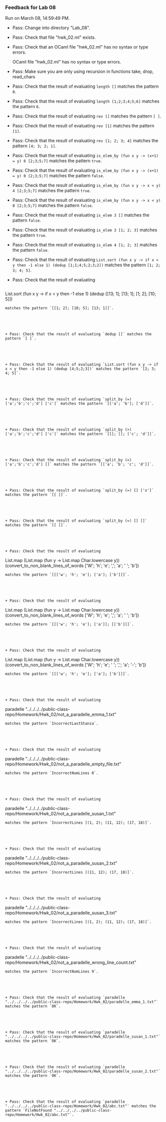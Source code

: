 ### Feedback for Lab 08

Run on March 08, 14:59:49 PM.

+ Pass: Change into directory "Lab_08".

+ Pass: Check that file "hwk_02.ml" exists.

+ Pass: Check that an OCaml file "hwk_02.ml" has no syntax or type errors.

    OCaml file "hwk_02.ml" has no syntax or type errors.



+ Pass: Make sure you are only using recursion in functions take, drop, read_chars

   



+ Pass: Check that the result of evaluating `length []` matches the pattern `0`.

   



+ Pass: Check that the result of evaluating `length [1;2;3;4;5;6]` matches the pattern `6`.

   



+ Pass: Check that the result of evaluating `rev []` matches the pattern `[ ]`.

   



+ Pass: Check that the result of evaluating `rev [1]` matches the pattern `[1]`.

   



+ Pass: Check that the result of evaluating `rev [1; 2; 3; 4]` matches the pattern `[4; 3; 2; 1]`.

   



+ Pass: Check that the result of evaluating `is_elem_by (fun x y -> (x+1) = y) 6 [2;3;5;7]` matches the pattern `true`.

   



+ Pass: Check that the result of evaluating `is_elem_by (fun x y -> (x+1) = y) 0 [2;3;5;7]` matches the pattern `false`.

   



+ Pass: Check that the result of evaluating `is_elem_by (fun x y -> x < y) 4 [2;3;5;7]` matches the pattern `true`.

   



+ Pass: Check that the result of evaluating `is_elem_by (fun x y -> x < y) 0 [2;3;5;7]` matches the pattern `false`.

   



+ Pass: Check that the result of evaluating `is_elem 3 []` matches the pattern `false`.

   



+ Pass: Check that the result of evaluating `is_elem 3 [1; 2; 3]` matches the pattern `true`.

   



+ Pass: Check that the result of evaluating `is_elem 4 [1; 2; 3]` matches the pattern `false`.

   



+ Pass: Check that the result of evaluating `List.sort (fun x y -> if x < y then -1 else 1) (dedup [1;1;4;5;2;3;2])` matches the pattern `[1; 2; 3; 4; 5]`.

   



+ Pass: Check that the result of evaluating 
   ```
List.sort (fun x y -> if x < y then -1 else 1) (dedup [[13; 1]; [13; 1]; [1; 2]; [10; 5]])
   ```
 matches the pattern `[[1; 2]; [10; 5]; [13; 1]]`.

   



+ Pass: Check that the result of evaluating `dedup []` matches the pattern `[ ]`.

   



+ Pass: Check that the result of evaluating `List.sort (fun x y -> if x < y then -1 else 1) (dedup [4;5;2;3])` matches the pattern `[2; 3; 4; 5]`.

   



+ Pass: Check that the result of evaluating `split_by (=) ['a';'b';'c';'d'] ['c']` matches the pattern `[['a'; 'b']; ['d']]`.

   



+ Pass: Check that the result of evaluating `split_by (>) ['a';'b';'c';'d'] ['c']` matches the pattern `[[]; []; ['c'; 'd']]`.

   



+ Pass: Check that the result of evaluating `split_by (=) ['a';'b';'c';'d'] []` matches the pattern `[['a'; 'b'; 'c'; 'd']]`.

   



+ Pass: Check that the result of evaluating `split_by (=) [] ['x']` matches the pattern `[[ ]]`.

   



+ Pass: Check that the result of evaluating `split_by (=) [] []` matches the pattern `[[ ]]`.

   



+ Pass: Check that the result of evaluating 
   ```
List.map (List.map (fun y -> List.map Char.lowercase y)) (convert_to_non_blank_lines_of_words ['W'; 'h'; 'e'; ','; 'a'; ' '; 'b'])
   ```
 matches the pattern `[[['w'; 'h'; 'e']; ['a']; ['b']]]`.

   



+ Pass: Check that the result of evaluating 
   ```
List.map (List.map (fun y -> List.map Char.lowercase y)) (convert_to_non_blank_lines_of_words ['W'; 'h'; 'e'; ','; 'a'; '
'; 'b'])
   ```
 matches the pattern `[[['w'; 'h'; 'e']; ['a']]; [['b']]]`.

   



+ Pass: Check that the result of evaluating 
   ```
List.map (List.map (fun y -> List.map Char.lowercase y)) (convert_to_non_blank_lines_of_words ['W'; 'h'; 'e'; ' '; ','; 'a'; '-'; 'b'])
   ```
 matches the pattern `[[['w'; 'h'; 'e']; ['a']; ['b']]]`.

   



+ Pass: Check that the result of evaluating 
   ```
paradelle "../../../../public-class-repo/Homework/Hwk_02/not_a_paradelle_emma_1.txt"
   ```
 matches the pattern `IncorrectLastStanza`.

   



+ Pass: Check that the result of evaluating 
   ```
paradelle "../../../../public-class-repo/Homework/Hwk_02/not_a_paradelle_empty_file.txt"
   ```
 matches the pattern `IncorrectNumLines 0`.

   



+ Pass: Check that the result of evaluating 
   ```
paradelle "../../../../public-class-repo/Homework/Hwk_02/not_a_paradelle_susan_1.txt"
   ```
 matches the pattern `IncorrectLines [(1, 2); (11, 12); (17, 18)]`.

   



+ Pass: Check that the result of evaluating 
   ```
paradelle "../../../../public-class-repo/Homework/Hwk_02/not_a_paradelle_susan_2.txt"
   ```
 matches the pattern `IncorrectLines [(11, 12); (17, 18)]`.

   



+ Pass: Check that the result of evaluating 
   ```
paradelle "../../../../public-class-repo/Homework/Hwk_02/not_a_paradelle_susan_3.txt"
   ```
 matches the pattern `IncorrectLines [(1, 2); (11, 12); (17, 18)]`.

   



+ Pass: Check that the result of evaluating 
   ```
paradelle "../../../../public-class-repo/Homework/Hwk_02/not_a_paradelle_wrong_line_count.txt"
   ```
 matches the pattern `IncorrectNumLines 9`.

   



+ Pass: Check that the result of evaluating `paradelle "../../../../public-class-repo/Homework/Hwk_02/paradelle_emma_1.txt"` matches the pattern `OK`.

   



+ Pass: Check that the result of evaluating `paradelle "../../../../public-class-repo/Homework/Hwk_02/paradelle_susan_1.txt"` matches the pattern `OK`.

   



+ Pass: Check that the result of evaluating `paradelle "../../../../public-class-repo/Homework/Hwk_02/paradelle_susan_2.txt"` matches the pattern `OK`.

   



+ Pass: Check that the result of evaluating `paradelle "../../../../public-class-repo/Homework/Hwk_02/abc.txt"` matches the pattern `FileNotFound "../../../../public-class-repo/Homework/Hwk_02/abc.txt"`.

   



